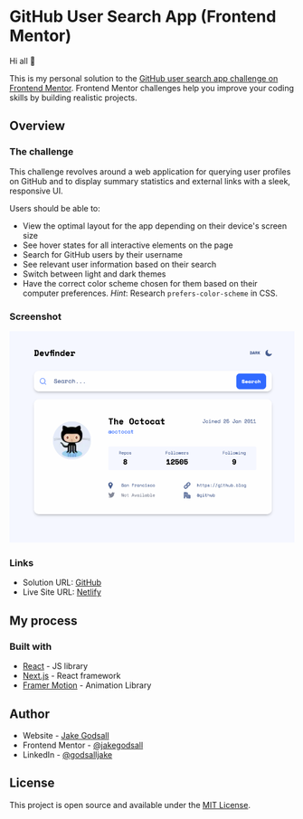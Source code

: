 # GitHub User Search App (Frontend Mentor)

Hi all 👋

This is my personal solution to the [GitHub user search app challenge on Frontend Mentor](https://www.frontendmentor.io/challenges/github-user-search-app-Q09YOgaH6). Frontend Mentor challenges help you improve your coding skills by building realistic projects.

## Overview

### The challenge

This challenge revolves around a web application for querying user profiles on GitHub and to display summary statistics and external links with a sleek, responsive UI.

Users should be able to:

-   View the optimal layout for the app depending on their device's screen size
-   See hover states for all interactive elements on the page
-   Search for GitHub users by their username
-   See relevant user information based on their search
-   Switch between light and dark themes
-   Have the correct color scheme chosen for them based on their computer preferences. _Hint_: Research `prefers-color-scheme` in CSS.

### Screenshot

![](./complete/complete.png)

### Links

-   Solution URL: [GitHub](https://github.com/jakegodsall/fm-github-user-search-app)
-   Live Site URL: [Netlify](https://jakegodsall-github-user-app.netlify.app/)

## My process

### Built with

-   [React](https://reactjs.org/) - JS library
-   [Next.js](https://nextjs.org/) - React framework
-   [Framer Motion](https://www.framer.com/motion/) - Animation Library

## Author

-   Website - [Jake Godsall](https://jakegodsall.com)
-   Frontend Mentor - [@jakegodsall](https://www.frontendmentor.io/profile/jakegodsall)
-   LinkedIn - [@godsalljake](https://www.linkedin.com/in/godsalljake/)

## License

This project is open source and available under the [MIT License](./LICENSE).
